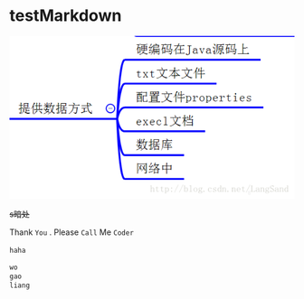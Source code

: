 # testMarkdown
![alt text](20161227150214670.png "haha")

~~s暗处~~



<!--以下是本文的脚注和超链接-->

Thank `You` . Please `Call` Me `Coder`

`haha                                                                                                                             `
```
wo
gao
liang
```
